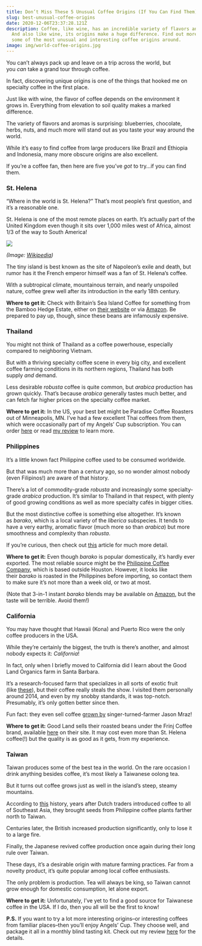 ```yaml
---
title: Don’t Miss These 5 Unusual Coffee Origins (If You Can Find Them)
slug: best-unusual-coffee-origins
date: 2020-12-06T23:37:28.121Z
description: Coffee, like wine, has an incredible variety of flavors and aromas.
  And also like wine, its origins make a huge difference. Find out more about
  some of the most unusual and interesting coffee origins around.
image: img/world-coffee-origins.jpg
---
```

You can’t always pack up and leave on a trip across the world, but you *can* take a grand tour through coffee.

In fact, discovering unique origins is one of the things that hooked me on specialty coffee in the first place. 

Just like with wine, the flavor of coffee depends on the environment it grows in. Everything from elevation to soil quality makes a marked difference. 

The variety of flavors and aromas is surprising: blueberries, chocolate, herbs, nuts, and much more will stand out as you taste your way around the world.

While it’s easy to find coffee from large producers like Brazil and Ethiopia and Indonesia, many more obscure origins are also excellent.

If you’re a coffee fan, then here are five you’ve *got* to try…if you can find them. 

### St. Helena

“Where in the world is St. Helena?” That’s most people’s first question, and it’s a reasonable one.

St. Helena is one of the most remote places on earth. It’s actually part of the United Kingdom even though it sits over 1,000 miles west of Africa, almost 1/3 of the way to South America!

![](https://lh6.googleusercontent.com/qKMNWBa1mBQiVYuZxe7DbysYQiQLcuQNMDx2EHrdUY-YyLVEWSbfYCmmcdM6KssmsV0NDWQJUCCoitHv-qeLPLdNjm1FNx8ATV2pyHEhHay0xouvFkVplcyJH352364pEIwAyFP8)

*(Image: [Wikipedia](https://en.wikipedia.org/wiki/File:Saint_Helena_on_the_Globe_(in_the_United_Kingdom).svg))*

The tiny island is best known as the site of Napoleon’s exile and death, but rumor has it the French emperor himself was a fan of St. Helena’s coffee.

With a subtropical climate, mountainous terrain, and nearly unspoiled nature, coffee grew well after its introduction in the early 18th century.

**Where to get it:** Check with Britain’s Sea Island Coffee for something from the Bamboo Hedge Estate, either on [their website](/recommends/sea-island-coffee) or via [Amazon](/recommends/st-helena-coffee). Be prepared to pay up, though, since these beans are infamously expensive.

### Thailand

You might not think of Thailand as a coffee powerhouse, especially compared to neighboring Vietnam.

But with a thriving specialty coffee scene in every big city, and excellent coffee farming conditions in its northern regions, Thailand has both supply *and* demand.

Less desirable *robusta* coffee is quite common, but *arabica* production has grown quickly. That’s because *arabica* generally tastes much better, and can fetch far higher prices on the specialty coffee market. 

**Where to get it:** In the US, your best bet might be Paradise Coffee Roasters out of Minneapolis, MN. I’ve had a few excellent Thai coffees from them, which were occasionally part of my Angels’ Cup subscription. You can order [here](/recommends/angels-cup) or read [my review](/angels-cup-review) to learn more.

### Philippines

It’s a little known fact Philippine coffee used to be consumed worldwide.

But that was much more than a century ago, so no wonder almost nobody (even Filipinos!) are aware of that history.

There’s a lot of commodity-grade *robusta* and increasingly some specialty-grade *arabica* production. It’s similar to Thailand in that respect, with plenty of good growing conditions as well as more specialty cafés in bigger cities.

But the most distinctive coffee is something else altogether. It’s known as *barako*, which is a local variety of the *liberica* subspecies. It tends to have a very earthy, aromatic flavor (much more so than *arabica*) but more smoothness and complexity than *robusta*.

If you’re curious, then check out [this](https://manilafyi.com/kapeng-barako-coffee/) article for much more detail.

**Where to get it:** Even though *barako* is popular domestically, it’s hardly ever exported. The most reliable source might be the [Philippine Coffee Company](/recommends/philippine-coffee-company), which is based outside Houston. However, it looks like their *barako* is roasted in the Philippines before importing, so contact them to make sure it’s not more than a week old, or two at most. 

(Note that 3-in-1 instant *barako* blends may be available on [Amazon](/recommends/barako-instant), but the taste will be terrible. Avoid them!)

### California

You may have thought that Hawaii (Kona) and Puerto Rico were the only coffee producers in the USA. 

While they’re certainly the biggest, the truth is there’s another, and almost nobody expects it: *California*!

In fact, only when I briefly moved to California did I learn about the Good Land Organics farm in Santa Barbara.

It’s a research-focused farm that specializes in all sorts of exotic fruit (like [these](https://goodlandorganics.com/collections/shop)), but their coffee really steals the show. I visited them personally around 2014, and even by my snobby standards, it was top-notch. Presumably, it’s only gotten better since then.

Fun fact: they even sell coffee [grown by](https://frinjcoffee.com/blogs/journal/mraz-family-farms-farm-story) singer-turned-farmer Jason Mraz!

**Where to get it:** Good Land sells their roasted beans under the Frinj Coffee brand, available [here](/recommends/california-coffee) on their site. It may cost even more than St. Helena coffee(!) but the quality is as good as it gets, from my experience. 

### Taiwan

Taiwan produces some of the best tea in the world. On the rare occasion I drink anything besides coffee, it’s most likely a Taiwanese oolong tea.

But it turns out coffee grows just as well in the island’s steep, steamy mountains.

According to [this](https://lociamica.com/award-winning-taiwan-coffee-that-you-never-heard-of/) history, years after Dutch traders introduced coffee to all of Southeast Asia, they brought seeds from Philippine coffee plants farther north to Taiwan. 

Centuries later, the British increased production significantly, only to lose it to a large fire. 

Finally, the Japanese revived coffee production once again during their long rule over Taiwan. 

These days, it’s a desirable origin with mature farming practices. Far from a novelty product, it’s quite popular among local coffee enthusiasts. 

The only problem is production. Tea will always be king, so Taiwan cannot grow enough for domestic consumption, let alone export.

**Where to get it:** Unfortunately, I’ve yet to find a good source for Taiwanese coffee in the USA. If I do, then you all will be the first to know!

**P.S.** If you want to try a lot more interesting origins–or interesting coffees from familiar places–then you’ll enjoy Angels’ Cup. They choose well, and package it all in a monthly blind tasting kit. Check out my review [here](/angels-cup-review) for the details.